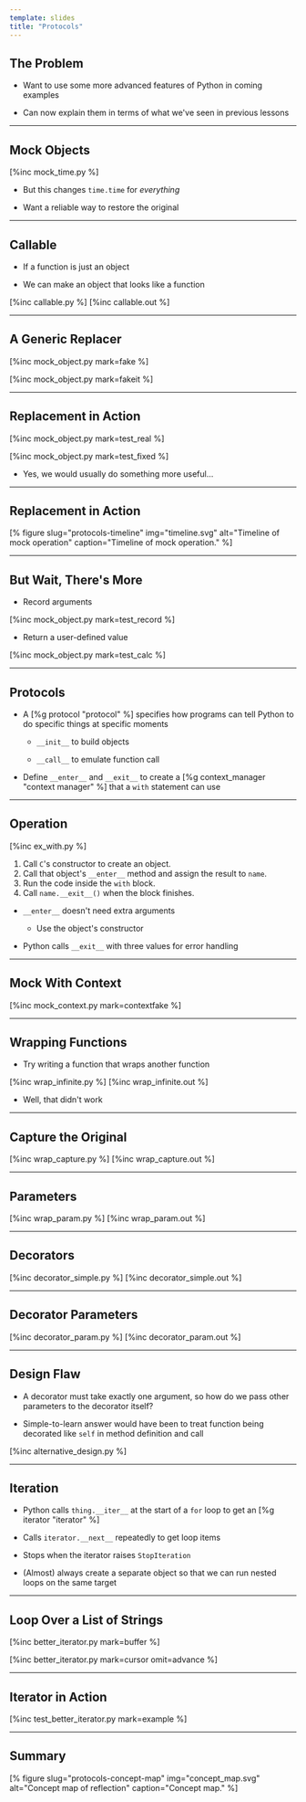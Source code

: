 ```yaml
---
template: slides
title: "Protocols"
---
```


## The Problem

-   Want to use some more advanced features of Python in coming examples

-   Can now explain them in terms of what we've seen in previous lessons

---

## Mock Objects

[%inc mock_time.py %]

-   But this changes `time.time` for *everything*

-   Want a reliable way to restore the original

---

## Callable

-   If a function is just an object

-   We can make an object that looks like a function

[%inc callable.py %]
[%inc callable.out %]

---

## A Generic Replacer

[%inc mock_object.py mark=fake %]

[%inc mock_object.py mark=fakeit %]

---

## Replacement in Action

[%inc mock_object.py mark=test_real %]

[%inc mock_object.py mark=test_fixed %]

-   Yes, we would usually do something more useful…

---

## Replacement in Action

[% figure
   slug="protocols-timeline"
   img="timeline.svg"
   alt="Timeline of mock operation"
   caption="Timeline of mock operation."
%]

---

## But Wait, There's More

-   Record arguments

[%inc mock_object.py mark=test_record %]

-   Return a user-defined value

[%inc mock_object.py mark=test_calc %]

---

## Protocols

-   A [%g protocol "protocol" %] specifies
    how programs can tell Python to do specific things at specific moments

    -   `__init__` to build objects

    -   `__call__` to emulate function call

-   Define `__enter__` and `__exit__` to create a [%g context_manager "context manager" %]
    that a `with` statement can use

---

## Operation

[%inc ex_with.py %]

1.  Call `C`'s constructor to create an object.
2.  Call that object's `__enter__` method and assign the result to `name`.
3.  Run the code inside the `with` block.
4.  Call `name.__exit__()` when the block finishes.

-   `__enter__` doesn't need extra arguments

    -   Use the object's constructor

-   Python calls `__exit__` with three values for error handling

---

## Mock With Context

[%inc mock_context.py mark=contextfake %]

---

## Wrapping Functions

-   Try writing a function that wraps another function

[%inc wrap_infinite.py %]
[%inc wrap_infinite.out %]

-   Well, that didn't work

---

## Capture the Original

[%inc wrap_capture.py %]
[%inc wrap_capture.out %]

---

## Parameters

[%inc wrap_param.py %]
[%inc wrap_param.out %]

---

## Decorators

[%inc decorator_simple.py %]
[%inc decorator_simple.out %]

---

## Decorator Parameters

[%inc decorator_param.py %]
[%inc decorator_param.out %]

---

<!--# class="aside" -->

## Design Flaw

-   A decorator must take exactly one argument,
    so how do we pass other parameters to the decorator itself?

-   Simple-to-learn answer would have been to treat function being decorated
    like `self` in method definition and call

[%inc alternative_design.py %]

---

## Iteration

-   Python calls `thing.__iter__` at the start of a `for` loop
    to get an [%g iterator "iterator" %]

-   Calls `iterator.__next__` repeatedly to get loop items

-   Stops when the iterator raises `StopIteration`

-   (Almost) always create a separate object
    so that we can run nested loops on the same target

---

## Loop Over a List of Strings

[%inc better_iterator.py mark=buffer %]

[%inc better_iterator.py mark=cursor omit=advance %]

---

## Iterator in Action

[%inc test_better_iterator.py mark=example %]

---

<!--# class="summary" -->

## Summary

[% figure
   slug="protocols-concept-map"
   img="concept_map.svg"
   alt="Concept map of reflection"
   caption="Concept map."
%]
